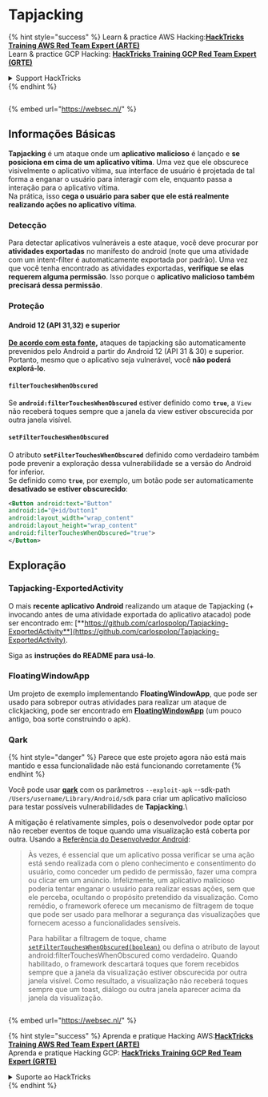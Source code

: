 # Tapjacking

{% hint style="success" %}
Learn & practice AWS Hacking:<img src="/.gitbook/assets/arte.png" alt="" data-size="line">[**HackTricks Training AWS Red Team Expert (ARTE)**](https://training.hacktricks.xyz/courses/arte)<img src="/.gitbook/assets/arte.png" alt="" data-size="line">\
Learn & practice GCP Hacking: <img src="/.gitbook/assets/grte.png" alt="" data-size="line">[**HackTricks Training GCP Red Team Expert (GRTE)**<img src="/.gitbook/assets/grte.png" alt="" data-size="line">](https://training.hacktricks.xyz/courses/grte)

<details>

<summary>Support HackTricks</summary>

* Check the [**subscription plans**](https://github.com/sponsors/carlospolop)!
* **Join the** 💬 [**Discord group**](https://discord.gg/hRep4RUj7f) or the [**telegram group**](https://t.me/peass) or **follow** us on **Twitter** 🐦 [**@hacktricks\_live**](https://twitter.com/hacktricks\_live)**.**
* **Share hacking tricks by submitting PRs to the** [**HackTricks**](https://github.com/carlospolop/hacktricks) and [**HackTricks Cloud**](https://github.com/carlospolop/hacktricks-cloud) github repos.

</details>
{% endhint %}

<figure><img src="https://pentest.eu/RENDER_WebSec_10fps_21sec_9MB_29042024.gif" alt=""><figcaption></figcaption></figure>

{% embed url="https://websec.nl/" %}


## **Informações Básicas**

**Tapjacking** é um ataque onde um **aplicativo malicioso** é lançado e **se posiciona em cima de um aplicativo vítima**. Uma vez que ele obscurece visivelmente o aplicativo vítima, sua interface de usuário é projetada de tal forma a enganar o usuário para interagir com ele, enquanto passa a interação para o aplicativo vítima.\
Na prática, isso **cega o usuário para saber que ele está realmente realizando ações no aplicativo vítima**.

### Detecção

Para detectar aplicativos vulneráveis a este ataque, você deve procurar por **atividades exportadas** no manifesto do android (note que uma atividade com um intent-filter é automaticamente exportada por padrão). Uma vez que você tenha encontrado as atividades exportadas, **verifique se elas requerem alguma permissão**. Isso porque o **aplicativo malicioso também precisará dessa permissão**.

### Proteção

#### Android 12 (API 31,32) e superior

[**De acordo com esta fonte**](https://www.geeksforgeeks.org/tapjacking-in-android/)**,** ataques de tapjacking são automaticamente prevenidos pelo Android a partir do Android 12 (API 31 & 30) e superior. Portanto, mesmo que o aplicativo seja vulnerável, você **não poderá explorá-lo**.

#### `filterTouchesWhenObscured`

Se **`android:filterTouchesWhenObscured`** estiver definido como **`true`**, a `View` não receberá toques sempre que a janela da view estiver obscurecida por outra janela visível.

#### **`setFilterTouchesWhenObscured`**

O atributo **`setFilterTouchesWhenObscured`** definido como verdadeiro também pode prevenir a exploração dessa vulnerabilidade se a versão do Android for inferior.\
Se definido como **`true`**, por exemplo, um botão pode ser automaticamente **desativado se estiver obscurecido**:
```xml
<Button android:text="Button"
android:id="@+id/button1"
android:layout_width="wrap_content"
android:layout_height="wrap_content"
android:filterTouchesWhenObscured="true">
</Button>
```
## Exploração

### Tapjacking-ExportedActivity

O mais **recente aplicativo Android** realizando um ataque de Tapjacking (+ invocando antes de uma atividade exportada do aplicativo atacado) pode ser encontrado em: [**https://github.com/carlospolop/Tapjacking-ExportedActivity**](https://github.com/carlospolop/Tapjacking-ExportedActivity).

Siga as **instruções do README para usá-lo**.

### FloatingWindowApp

Um projeto de exemplo implementando **FloatingWindowApp**, que pode ser usado para sobrepor outras atividades para realizar um ataque de clickjacking, pode ser encontrado em [**FloatingWindowApp**](https://github.com/aminography/FloatingWindowApp) (um pouco antigo, boa sorte construindo o apk).

### Qark

{% hint style="danger" %}
Parece que este projeto agora não está mais mantido e essa funcionalidade não está funcionando corretamente
{% endhint %}

Você pode usar [**qark**](https://github.com/linkedin/qark) com os parâmetros `--exploit-apk` --sdk-path `/Users/username/Library/Android/sdk` para criar um aplicativo malicioso para testar possíveis vulnerabilidades de **Tapjacking**.\

A mitigação é relativamente simples, pois o desenvolvedor pode optar por não receber eventos de toque quando uma visualização está coberta por outra. Usando a [Referência do Desenvolvedor Android](https://developer.android.com/reference/android/view/View#security):

> Às vezes, é essencial que um aplicativo possa verificar se uma ação está sendo realizada com o pleno conhecimento e consentimento do usuário, como conceder um pedido de permissão, fazer uma compra ou clicar em um anúncio. Infelizmente, um aplicativo malicioso poderia tentar enganar o usuário para realizar essas ações, sem que ele perceba, ocultando o propósito pretendido da visualização. Como remédio, o framework oferece um mecanismo de filtragem de toque que pode ser usado para melhorar a segurança das visualizações que fornecem acesso a funcionalidades sensíveis.
>
> Para habilitar a filtragem de toque, chame [`setFilterTouchesWhenObscured(boolean)`](https://developer.android.com/reference/android/view/View#setFilterTouchesWhenObscured%28boolean%29) ou defina o atributo de layout android:filterTouchesWhenObscured como verdadeiro. Quando habilitado, o framework descartará toques que forem recebidos sempre que a janela da visualização estiver obscurecida por outra janela visível. Como resultado, a visualização não receberá toques sempre que um toast, diálogo ou outra janela aparecer acima da janela da visualização.

<figure><img src="https://pentest.eu/RENDER_WebSec_10fps_21sec_9MB_29042024.gif" alt=""><figcaption></figcaption></figure>

{% embed url="https://websec.nl/" %}

{% hint style="success" %}
Aprenda e pratique Hacking AWS:<img src="/.gitbook/assets/arte.png" alt="" data-size="line">[**HackTricks Training AWS Red Team Expert (ARTE)**](https://training.hacktricks.xyz/courses/arte)<img src="/.gitbook/assets/arte.png" alt="" data-size="line">\
Aprenda e pratique Hacking GCP: <img src="/.gitbook/assets/grte.png" alt="" data-size="line">[**HackTricks Training GCP Red Team Expert (GRTE)**<img src="/.gitbook/assets/grte.png" alt="" data-size="line">](https://training.hacktricks.xyz/courses/grte)

<details>

<summary>Suporte ao HackTricks</summary>

* Confira os [**planos de assinatura**](https://github.com/sponsors/carlospolop)!
* **Junte-se ao** 💬 [**grupo do Discord**](https://discord.gg/hRep4RUj7f) ou ao [**grupo do telegram**](https://t.me/peass) ou **siga**-nos no **Twitter** 🐦 [**@hacktricks\_live**](https://twitter.com/hacktricks\_live)**.**
* **Compartilhe truques de hacking enviando PRs para os repositórios do** [**HackTricks**](https://github.com/carlospolop/hacktricks) e [**HackTricks Cloud**](https://github.com/carlospolop/hacktricks-cloud).

</details>
{% endhint %}
